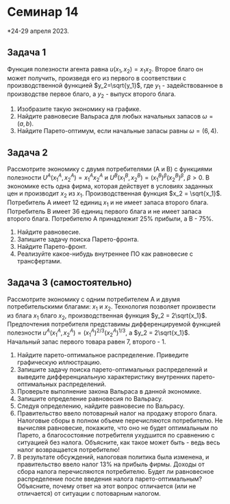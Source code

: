 # Семинар 14

*24-29 апреля 2023. 

## Задача 1

Функция полезности агента равна $u(x_1, x_2) = x_1x_2$. Второе благо он может получить, произведя его из первого в соответствии с производственной функцией $y_2=\sqrt{y_1}$, где $y_1$ - задействованное в производстве первое благо, а $y_2$ - выпуск второго блага.

1. Изобразите такую экономику на графике.
2. Найдите равновесие Вальраса для любых начальных запасов $\omega = (a, b)$.
3. Найдите Парето-оптимум, если начальные запасы равны $\omega=(6, 4)$.

## Задача 2

Рассмотрите экономику с двумя потребителями (A и B) с функциями полезности $U^A(x_1^A, x_2^A) = x_1^A x_2^A$ и $U^B(x_1^B, x_2^B) = \left( x_1^B\right)^\beta \left( x_2^B\right)^\beta$, $\beta >0$. В экономике есть одна фирма, которая действует в условиях заданных цен и производит $x_2$ из $x_1$. Производственная функция $x_2 = \sqrt{x_1}$. Потребитель A имеет 12 единиц $x_1$ и не имеет запаса второго блага. Потребитель B имеет 36 единиц первого блага и не имеет запаса второго блага. Потребителю А принадлежит 25\% прибыли, а B - 75\%.

1. Найдите равновесие.
2. Запишите задачу поиска Парето-фронта.
3. Найдите Парето-фронт.
3. Реализуйте какое-нибудь внутреннее ПО как равновесие с трансфертами.


## Задача 3 (самостоятельно)

Рассмотрите экономику с одним потребителем A и двумя потребительскими благами: $x_1$ и $x_2$. Технология позволяет произвести из блага $x_1$ благо $x_2$, производственная функция $y_2 = 2\sqrt{x_1}$. Предпочтения потребителя представимы дифференцируемой функцией полезности $u^A(x^A_1 ,x^A_2) =
(x^A_1 )^{2/3} (x^A_2)^{1/3}$, а $y_2 = 2\sqrt{x_1}$. Начальный запас первого товара равен 7, второго - 1.

1. Найдите парето-оптимальное распределение. Приведите графическую иллюстрацию.
2. Запишите задачу поиска парето-оптимальных распределений и выведите дифференциальную характеристику внутренних парето-оптимальных распределений.
3. Проверьте выполнение закона Вальраса в данной экономике.
4. Запишите определение равновесия по Вальрасу.
5. Следуя определению, найдите равновесие по Вальрасу.
6. Правительство ввело потоварный налог на продажу второго блага. Налоговые сборы в полном объеме перечисляются потребителю. Не вычисляя равновесие, покажите, что оно не будет оптимальным по Парето, а благосостояние потребителя ухудшится по сравнению с ситуацией без налога. Объясните, как такое может быть - ведь весь налог возвращается потребителю!
7. В результате обсуждений, налоговая политика была изменена, и правительство ввело налог 13\% на прибыль фирмы. Доходы от сбора налога перечисляются потребителю. Будет ли равновесное распределение после введения налога парето-оптимальным? Объясните, почему ответ на этот вопрос отличается (или не отличается) от ситуации с потоварным налогом.









